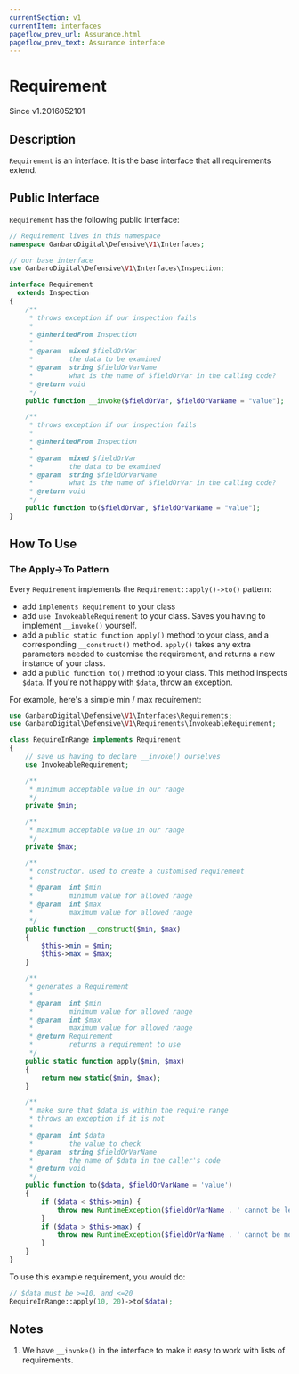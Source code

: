 ```yaml
---
currentSection: v1
currentItem: interfaces
pageflow_prev_url: Assurance.html
pageflow_prev_text: Assurance interface
---
```


# Requirement

<div class="callout info" markdown="1">
Since v1.2016052101
</div>

## Description

`Requirement` is an interface. It is the base interface that all requirements extend.

## Public Interface

`Requirement` has the following public interface:

```php
// Requirement lives in this namespace
namespace GanbaroDigital\Defensive\V1\Interfaces;

// our base interface
use GanbaroDigital\Defensive\V1\Interfaces\Inspection;

interface Requirement
  extends Inspection
{
    /**
     * throws exception if our inspection fails
     *
     * @inheritedFrom Inspection
     *
     * @param  mixed $fieldOrVar
     *         the data to be examined
     * @param  string $fieldOrVarName
     *         what is the name of $fieldOrVar in the calling code?
     * @return void
     */
    public function __invoke($fieldOrVar, $fieldOrVarName = "value");

    /**
     * throws exception if our inspection fails
     *
     * @inheritedFrom Inspection
     *
     * @param  mixed $fieldOrVar
     *         the data to be examined
     * @param  string $fieldOrVarName
     *         what is the name of $fieldOrVar in the calling code?
     * @return void
     */
    public function to($fieldOrVar, $fieldOrVarName = "value");
}
```

## How To Use

### The Apply->To Pattern

Every `Requirement` implements the `Requirement::apply()->to()` pattern:

* add `implements Requirement` to your class
* add `use InvokeableRequirement` to your class. Saves you having to implement `__invoke()` yourself.
* add a `public static function apply()` method to your class, and a corresponding `__construct()` method. `apply()` takes any extra parameters needed to customise the requirement, and returns a new instance of your class.
* add a `public function to()` method to your class. This method inspects `$data`. If you're not happy with `$data`, throw an exception.

For example, here's a simple min / max requirement:

```php
use GanbaroDigital\Defensive\V1\Interfaces\Requirements;
use GanbaroDigital\Defensive\V1\Requirements\InvokeableRequirement;

class RequireInRange implements Requirement
{
    // save us having to declare __invoke() ourselves
    use InvokeableRequirement;

    /**
     * minimum acceptable value in our range
     */
    private $min;

    /**
     * maximum acceptable value in our range
     */
    private $max;

    /**
     * constructor. used to create a customised requirement
     *
     * @param  int $min
     *         minimum value for allowed range
     * @param  int $max
     *         maximum value for allowed range
     */
    public function __construct($min, $max)
    {
        $this->min = $min;
        $this->max = $max;
    }

    /**
     * generates a Requirement
     *
     * @param  int $min
     *         minimum value for allowed range
     * @param  int $max
     *         maximum value for allowed range
     * @return Requirement
     *         returns a requirement to use
     */
    public static function apply($min, $max)
    {
        return new static($min, $max);
    }

    /**
     * make sure that $data is within the require range
     * throws an exception if it is not
     *
     * @param  int $data
     *         the value to check
     * @param  string $fieldOrVarName
     *         the name of $data in the caller's code
     * @return void
     */
    public function to($data, $fieldOrVarName = 'value')
    {
        if ($data < $this->min) {
            throw new RuntimeException($fieldOrVarName . ' cannot be less than ' . $this->min);
        }
        if ($data > $this->max) {
            throw new RuntimeException($fieldOrVarName . ' cannot be more than ' . $this->max);
        }
    }
}
```

To use this example requirement, you would do:

```php
// $data must be >=10, and <=20
RequireInRange::apply(10, 20)->to($data);
```

## Notes

1. We have `__invoke()` in the interface to make it easy to work with lists of requirements.
